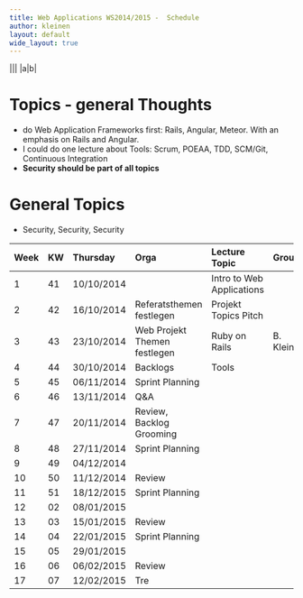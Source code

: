 ```yaml
---
title: Web Applications WS2014/2015 -  Schedule
author: kleinen
layout: default
wide_layout: true
---
```

|||
|a|b|




Topics - general Thoughts
===================

* do Web Application Frameworks first: Rails, Angular, Meteor. With an emphasis on Rails and Angular.
* I could do one lecture about Tools: Scrum, POEAA, TDD, SCM/Git, Continuous Integration
* **Security should be part of all topics**



General Topics
===================
- Security, Security, Security

| Week | KW | Thursday   | Orga                         | Lecture Topic             | Group      | Source |
|:-----|:---|:-----------|:-----------------------------|:--------------------------|:-----------|:-|
| 1    | 41 | 10/10/2014 |                              | Intro to Web Applications |            | [bentobox](https://github.com/htw-imi-webapplications/bentobox) |
| 2    | 42 | 16/10/2014 | Referatsthemen festlegen     | Projekt Topics Pitch      |            |  |
| 3    | 43 | 23/10/2014 | Web Projekt Themen festlegen | Ruby on Rails             | B. Kleinen |  |
| 4    | 44 | 30/10/2014 | Backlogs                     | Tools                     |            |  |
| 5    | 45 | 06/11/2014 | Sprint Planning              |                           |            |  |
| 6    | 46 | 13/11/2014 | Q&A                          |                           |            |  |
| 7    | 47 | 20/11/2014 | Review, Backlog Grooming     |                           |            |  |
| 8    | 48 | 27/11/2014 | Sprint Planning              |                           |            |  |
| 9    | 49 | 04/12/2014 |                              |                           |            |  |
| 10   | 50 | 11/12/2014 | Review                       |                           |            |  |
| 11   | 51 | 18/12/2015 | Sprint Planning              |                           |            |  |
| 12   | 02 | 08/01/2015 |                              |                           |            |  |
| 13   | 03 | 15/01/2015 | Review                       |                           |            |  |
| 14   | 04 | 22/01/2015 | Sprint Planning              |                           |            |  |
| 15   | 05 | 29/01/2015 |                              |                           |            |  |
| 16   | 06 | 06/02/2015 | Review                       |                           |            |  |
| 17   | 07 | 12/02/2015 | Tre                          |                           |            |  |
